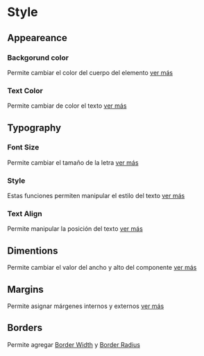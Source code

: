 # Style

## Appeareance

### Backgorund color

Permite cambiar el color del cuerpo del elemento [ver más](https://docs.apphive.io/global-functions/estilos/background-color)

### Text Color

Permite cambiar de color el texto [ver más](https://docs.apphive.io/global-functions/estilos/text-color)

## Typography

### Font Size

Permite cambiar el tamaño de la letra [ver más](https://docs.apphive.io/global-functions/estilos/font-size)

### Style

Estas funciones permiten manipular el estilo del texto [ver más](https://docs.apphive.io/global-functions/estilos/style)

### Text Align

Permite manipular la posición del texto [ver más](https://docs.apphive.io/global-functions/estilos/text-align)

## Dimentions

Permite cambiar el valor del ancho y alto del componente [ver más](https://docs.apphive.io/global-functions/estilos/dimentions)

## Margins

Permite asignar márgenes internos y externos [ver más](https://docs.apphive.io/global-functions/estilos/margins)

## Borders

Permite agregar [Border Width](https://docs.apphive.io/global-functions/estilos/border-width) y [Border Radius](https://docs.apphive.io/global-functions/estilos/border-radius)

